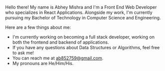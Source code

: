 Hello there! My name is Abhey Mishra and I'm a Front End Web Developer who specializes in React Applications. Alongside my work, I'm currently pursuing my Bachelor of Technology in Computer Science and Engineering. 

Here are a few things about me: 
- I'm currently working on becoming a full stack developer, working on both the frontend and backend of applications. 
- If you have any questions about Data Structures or Algorithms, feel free to ask me!
- You can reach me at ab852759@gmail.com. 
- My pronouns are He/Him/His. 



